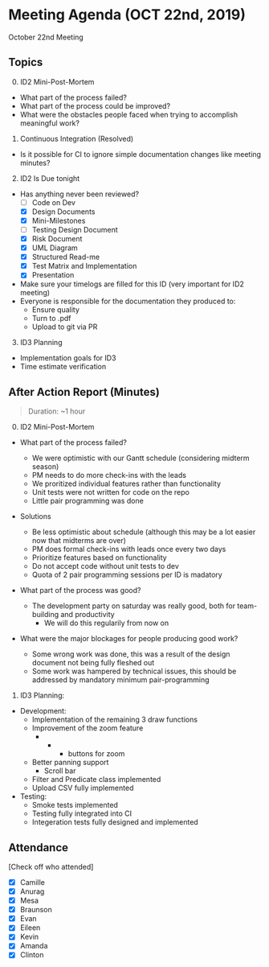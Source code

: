 # Meeting Agenda (OCT 22nd, 2019)

October 22nd Meeting

## Topics

0. ID2 Mini-Post-Mortem
  - What part of the process failed?
  - What part of the process could be improved?
  - What were the obstacles people faced when trying to accomplish meaningful work?

1. Continuous Integration (Resolved)
  - Is it possible for CI to ignore simple documentation changes like meeting minutes?
  
2. ID2 Is Due tonight
  - Has anything never been reviewed?
    - [ ] Code on Dev
    - [x] Design Documents
    - [x] Mini-Milestones
    - [ ] Testing Design Document
    - [x] Risk Document
    - [x] UML Diagram
    - [x] Structured Read-me
    - [x] Test Matrix and Implementation
    - [x] Presentation
  - Make sure your timelogs are filled for this ID (very important for ID2 meeting)
  - Everyone is responsible for the documentation they produced to:
    - Ensure quality
    - Turn to .pdf
    - Upload to git via PR
    
3. ID3 Planning
  - Implementation goals for ID3
  - Time estimate verification

## After Action Report (Minutes)

> Duration: ~1 hour

0. ID2 Mini-Post-Mortem
  - What part of the process failed?
    - We were optimistic with our Gantt schedule (considering midterm season)
    - PM needs to do more check-ins with the leads
    - We proritized individual features rather than functionality
    - Unit tests were not written for code on the repo
    - Little pair programming was done
  - Solutions
    - Be less optimistic about schedule (although this may be a lot easier now that midterms are over)
    - PM does formal check-ins with leads once every two days
    - Prioritize features based on functionality
    - Do not accept code without unit tests to dev
    - Quota of 2 pair programming sessions per ID is madatory
    
  - What part of the process was good?
    - The development party on saturday was really good, both for team-building and productivity
      - We will do this regularily from now on
  
  - What were the major blockages for people producing good work?
    - Some wrong work was done, this was a result of the design document not being fully fleshed out
    - Some work was hampered by technical issues, this should be addressed by mandatory minimum pair-programming
    
1. ID3 Planning:
  - Development:
    - Implementation of the remaining 3 draw functions
    - Improvement of the zoom feature
      - + - buttons for zoom
    - Better panning support
      - Scroll bar
    - Filter and Predicate class implemented
    - Upload CSV fully implemented
  - Testing:
    - Smoke tests implemented
    - Testing fully integrated into CI
    - Integeration tests fully designed and implemented


## Attendance

[Check off who attended]

- [x] Camille
- [x] Anurag
- [x] Mesa
- [x] Braunson
- [x] Evan
- [x] Eileen
- [x] Kevin
- [x] Amanda
- [x] Clinton
